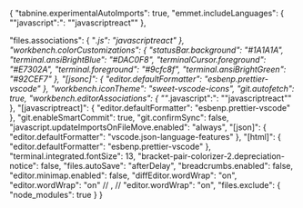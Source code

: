 {
  "tabnine.experimentalAutoImports": true,
  "emmet.includeLanguages": {
    "\"javascript\":": "\"javascriptreact\""
  },

  "files.associations": {
    "*.js": "javascriptreact"
  },
  "workbench.colorCustomizations": {
    "statusBar.background": "#1A1A1A",
    "terminal.ansiBrightBlue": "#DAC0F8",
    "terminalCursor.foreground": "#E7302A",
    "terminal.foreground": "#9cfc8f",
    "terminal.ansiBrightGreen": "#92CEF7"
  },
  "[jsonc]": {
    "editor.defaultFormatter": "esbenp.prettier-vscode"
  },
  "workbench.iconTheme": "sweet-vscode-icons",
  "git.autofetch": true,
  "workbench.editorAssociations": {
    "\"*.javascript\":": "\"javascriptreact\""
  },
  "[javascriptreact]": {
    "editor.defaultFormatter": "esbenp.prettier-vscode"
  },
  "git.enableSmartCommit": true,
  "git.confirmSync": false,
  "javascript.updateImportsOnFileMove.enabled": "always",
  "[json]": {
    "editor.defaultFormatter": "vscode.json-language-features"
  },
  "[html]": {
    "editor.defaultFormatter": "esbenp.prettier-vscode"
  },
  "terminal.integrated.fontSize": 13,
  "bracket-pair-colorizer-2.depreciation-notice": false,
  "files.autoSave": "afterDelay",
  "breadcrumbs.enabled": false,
  "editor.minimap.enabled": false,
  "diffEditor.wordWrap": "on",
  "editor.wordWrap": "on"
  // ,
  // "editor.wordWrap": "on",
    "files.exclude": {
    "node_modules": true
  }
}
